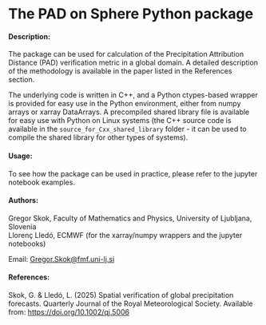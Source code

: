 # The PAD on Sphere Python package

#### Description:

The package can be used for calculation of the Precipitation Attribution Distance (PAD) verification metric in a global domain. A detailed description of the methodology is available in the paper listed in the References section. 

The underlying code is written in C++, and a Python ctypes-based wrapper is provided for easy use in the Python environment, either from numpy arrays or xarray DataArrays. A precompiled shared library file is available for easy use with Python on Linux systems (the C++ source code is available in the `source_for_Cxx_shared_library` folder - it can be used to compile the shared library for other types of systems). 

#### Usage:

To see how the package can be used in practice, please refer to the jupyter notebook examples.

#### Authors:

Gregor Skok, Faculty of Mathematics and Physics, University of Ljubljana, Slovenia \
Llorenç Lledó, ECMWF (for the xarray/numpy wrappers and the jupyter notebooks)

Email: Gregor.Skok@fmf.uni-lj.si

#### References:
Skok, G. & Lledó, L. (2025) Spatial verification of global precipitation forecasts. Quarterly Journal of the Royal Meteorological Society. Available from: https://doi.org/10.1002/qj.5006

